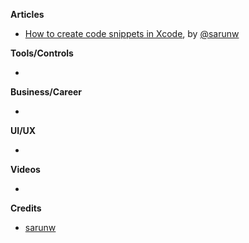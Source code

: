 
**Articles**

* [How to create code snippets in Xcode](https://sarunw.com/posts/how-to-create-code-snippets-in-xcode/), by [@sarunw](https://twitter.com/sarunw)

**Tools/Controls**

*

**Business/Career**

*

**UI/UX**

*

**Videos**

*

**Credits**

* [sarunw](https://github.com/sarunw)
